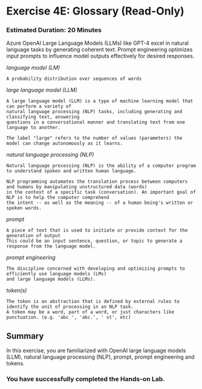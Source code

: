 # Exercise 4E: Glossary (Read-Only)

### Estimated Duration: 20 Minutes

Azure OpenAI Large Language Models (LLMs) like GPT-4 excel in natural language tasks by generating coherent text. Prompt engineering optimizes input prompts to influence model outputs effectively for desired responses.

*language model (LM)*
```
A probability distribution over sequences of words
```

*large language model (LLM)*
```
A large language model (LLM) is a type of machine learning model that can perform a variety of 
natural language processing (NLP) tasks, including generating and classifying text, answering 
questions in a conversational manner and translating text from one language to another.

The label "large" refers to the number of values (parameters) the model can change autonomously as it learns.
```

*natural language processing (NLP)*
```
Natural language processing (NLP) is the ability of a computer program to understand spoken and written human language.

NLP programming automates the translation process between computers and humans by manipulating unstructured data (words)
in the context of a specific task (conversation). An important goal of NLP is to help the computer comprehend 
the intent -- as well as the meaning -- of a human being's written or spoken words.
```

*prompt*
```
A piece of text that is used to initiate or provide context for the generation of output
This could be an input sentence, question, or topic to generate a response from the language model.
```

*prompt engineering*
```
The discipline concerned with developing and optimizing prompts to efficiently use language models (LMs)
and large language models (LLMs).
```

*token(s)*
```
The token is an abstraction that is defined by external rules to identify the unit of processing in an NLP task.
A token may be a word, part of a word, or just characters like punctuation. (e.g. 'abc ', 'abc.', ' st', etc)
```

## Summary

In this exercise, you are familiarized with OpenAI large language models (LLM), natural language processing (NLP), prompt, prompt engineering and tokens.

### You have successfully completed the Hands-on Lab.

